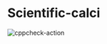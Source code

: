 # Scientific-calci
![cppcheck-action](https://github.com/99002784/Scientific-calci/workflows/cppcheck-action/badge.svg)
